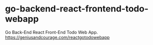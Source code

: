 # go-backend-react-frontend-todo-webapp
Go Back-End React Front-End Todo Web App. https://geniusandcourage.com/reactgotodowebapp
